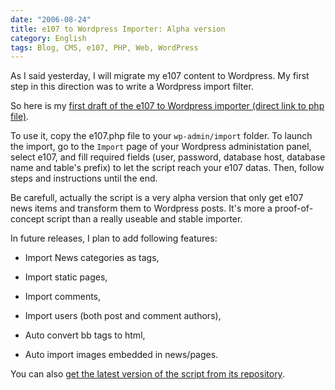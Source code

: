 ```yaml
---
date: "2006-08-24"
title: e107 to Wordpress Importer: Alpha version
category: English
tags: Blog, CMS, e107, PHP, Web, WordPress
---
```


As I said yesterday, I will migrate my e107 content to Wordpress. My first step in this direction was to write a Wordpress import filter.

So here is my [first draft of the e107 to Wordpress importer (direct link to php file)](https://wordpress.org/extend/plugins/e107-importer/).

To use it, copy the e107.php file to your `wp-admin/import` folder. To launch the import, go to the `Import` page of your Wordpress administation panel, select e107, and fill required fields (user, password, database host, database name and table's prefix) to let the script reach your e107 datas. Then, follow steps and instructions until the end.

Be carefull, actually the script is a very alpha version that only get e107 news items and transform them to Wordpress posts. It's more a proof-of-concept script than a really useable and stable importer.

In future releases, I plan to add following features:

  * Import News categories as tags,

  * Import static pages,

  * Import comments,

  * Import users (both post and comment authors),

  * Auto convert bb tags to html,

  * Auto import images embedded in news/pages.

You can also [get the latest version of the script from its repository](https://github.com/kdeldycke/e107-importer).
